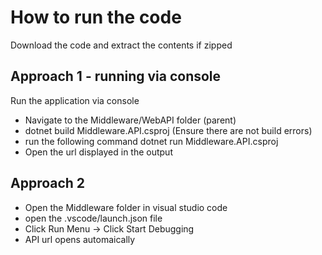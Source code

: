 # How to run the code



Download the code and extract the contents if zipped
## Approach 1 - running via console
Run the application via console
- Navigate to the Middleware/WebAPI folder (parent)
- dotnet build Middleware.API.csproj (Ensure there are not build errors)
- run the following command dotnet run Middleware.API.csproj
- Open the url displayed in the output

## Approach 2

- Open the Middleware folder in visual studio code
- open the .vscode/launch.json file
- Click Run Menu -> Click Start Debugging
- API url opens automaically

